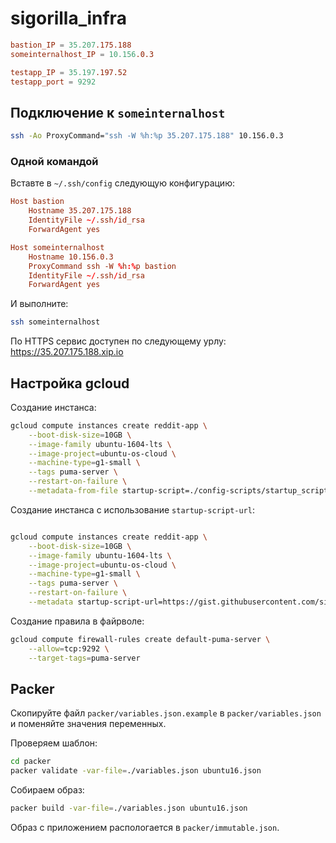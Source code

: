 # sigorilla_infra

```conf
bastion_IP = 35.207.175.188
someinternalhost_IP = 10.156.0.3

testapp_IP = 35.197.197.52
testapp_port = 9292
```

## Подключение к `someinternalhost`

```bash
ssh -Ao ProxyCommand="ssh -W %h:%p 35.207.175.188" 10.156.0.3
```

### Одной командой

Вставте в `~/.ssh/config` следующую конфигурацию:

```conf
Host bastion
    Hostname 35.207.175.188
    IdentityFile ~/.ssh/id_rsa
    ForwardAgent yes

Host someinternalhost
    Hostname 10.156.0.3
    ProxyCommand ssh -W %h:%p bastion
    IdentityFile ~/.ssh/id_rsa
    ForwardAgent yes
```

И выполните:

```bash
ssh someinternalhost
```

По HTTPS сервис доступен по следующему урлу: https://35.207.175.188.xip.io

## Настройка gcloud

Создание инстанса:

```sh
gcloud compute instances create reddit-app \
    --boot-disk-size=10GB \
    --image-family ubuntu-1604-lts \
    --image-project=ubuntu-os-cloud \
    --machine-type=g1-small \
    --tags puma-server \
    --restart-on-failure \
    --metadata-from-file startup-script=./config-scripts/startup_script.sh
```

Создание инстанса с использование `startup-script-url`:

```sh

gcloud compute instances create reddit-app \
    --boot-disk-size=10GB \
    --image-family ubuntu-1604-lts \
    --image-project=ubuntu-os-cloud \
    --machine-type=g1-small \
    --tags puma-server \
    --restart-on-failure \
    --metadata startup-script-url=https://gist.githubusercontent.com/sigorilla/a10ba37df3f27082240d88a270130c7c/raw/b96823fb28e5b6252edf84e4c293ecd1b8be9d28/startup_script.sh
```

Создание правила в файрволе:

```sh
gcloud compute firewall-rules create default-puma-server \
    --allow=tcp:9292 \
    --target-tags=puma-server
```

## Packer

Скопируйте файл `packer/variables.json.example` в `packer/variables.json` и поменяйте значения переменных.

Проверяем шаблон:

```sh
cd packer
packer validate -var-file=./variables.json ubuntu16.json
```

Собираем образ:

```sh
packer build -var-file=./variables.json ubuntu16.json
```

Образ с приложением распологается в `packer/immutable.json`.

